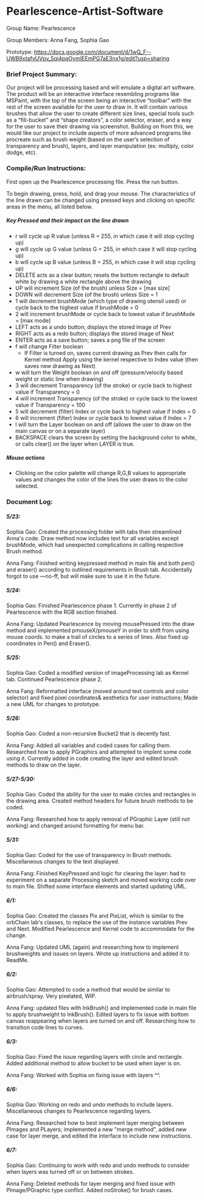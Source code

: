 # Pearlescence-Artist-Software

Group Name: Pearlescence

Group Members: Anna Fang, Sophia Gao

Prototype: https://docs.google.com/document/d/1wQ_F--UWB9xtafvUVpv_5qi4pqOymIEEmPG7aE3nx1g/edit?usp=sharing

### Brief Project Summary:
Our project will be processing based and will emulate a digital art software. The product will be an interactive interface resembling programs like MSPaint, with the top of the screen being an interactive “toolbar” with the rest of the screen available for the user to draw in. It will contain various brushes that allow the user to create different size lines, special tools such as a “fill-bucket” and “shape creators”, a color selector, eraser, and a way for the user to save their drawing via screenshot. Building on from this, we would like our project to include aspects of more advanced programs like procreate such as brush weight (based on the user’s selection of transparency and brush), layers, and layer manipulation (ex: multiply, color dodge, etc).

### Compile/Run Instructions:
First open up the Pearlescence processing file. Press the run button.

To begin drawing, press, hold, and drag your mouse. The characteristics of the line drawn can be changed using pressed keys and clicking on specific areas in the menu, all listed below.

##### Key Pressed and their impact on the line drawn
- r will cycle up R value (unless R = 255, in which case it will stop cycling up)
- g will cycle up G value (unless G = 255, in which case it will stop cycling up)
- b will cycle up B value (unless B = 255, in which case it will stop cycling up)
- DELETE acts as a clear button; resets the bottom rectangle to default white by drawing a white rectangle above the drawing
- UP will increment Size (of the brush) unless Size = [max size]
- DOWN will decrement Size (of the brush) unless Size = 1
- 1 will decrement brushMode (which type of drawing utensil used) or cycle back to the highest value if brushMode = 0
- 2 will increment brushMode or cycle back to lowest value if brushMode = [max mode]
- LEFT acts as a undo button; displays the stored image of Prev
- RIGHT acts as a redo button; displays the stored image of Next
- ENTER acts as a save button; saves a png file of the screen
- f will change Filter boolean
  - If Filter is turned on, saves current drawing as Prev then calls for Kernel method Apply using the kernel respective to Index value (then saves new drawing as Next)
- w will turn the Weight boolean on and off (pressure/velocity based weight or static line when drawing)
- 3 will decrement Transparency (of the stroke) or cycle back to highest value if Transparency = 0
- 4 will increment Transparency (of the stroke) or cycle back to the lowest value if Transparency = 100
- 5 will decrement (filter) Index or cycle back to highest value if Index = 0
- 6 will increment (filter) Index or cycle back to lowest value if Index = 7
- l will turn the Layer boolean on and off (allows the user to draw on the main canvas or on a separate layer)
- BACKSPACE clears the screen by setting the background color to white, or calls clear() on the layer when LAYER is true.

##### Mouse actions
- Clicking on the color palette will change R,G,B values to appropriate values and changes the color of the lines the user draws to the color selected.


### Document Log:
##### 5/23:
Sophia Gao:
Created the processing folder with tabs then streamlined Anna's code. Draw method now includes text for all variables except brushMode, which had unexpected complications in calling respective Brush method.

Anna Fang:
Finished writing keypressed method in main file and both pen() and eraser() according to outlined requirements in Brush tab. Accidentally forgot to use —no-ff, but will make sure to use it in the future.

##### 5/24:
Sophia Gao: Finished Pearlescence phase 1. Currently in phase 2 of Pearlescence with the RGB section finished.

Anna Fang:
Updated Pearlescence by moving mousePressed into the draw method and implemented pmouseX/pmouseY in order to shift from using mouse coords. to make a trail of circles to a series of lines. Also fixed up coordinates in Pen() and Eraser().

##### 5/25:
Sophia Gao: Coded a modified version of imageProcessing lab as Kernel tab. Continued Pearlescence phase 2.

Anna Fang: Reformatted interface (moved around text controls and color selector) and fixed pixel coordinates& aesthetics for user instructions; Made a new UML for changes to prototype.


##### 5/26:
Sophia Gao: Coded a non-recursive Bucket2 that is decently fast.

Anna Fang: Added all variables and coded cases for calling them. Researched how to apply PGraphics and attempted to implent some code using it. Currently added in code creating the layer and edited brush methods to draw on the layer.

##### 5/27-5/30:
Sophia Gao: Coded the ability for the user to make circles and rectangles in the drawing area. Created method headers for future brush methods to be coded.

Anna Fang: Researched how to apply removal of PGraphic Layer (still not working) and changed around formatting for menu bar.

##### 5/31:
Sophia Gao: Coded for the use of transparency in Brush methods. Miscellaneous changes to the text displayed.

Anna Fang: Finished KeyPressed and logic for clearing the layer: had to experiment on a separate Processing sketch and moved working code over to main file. Shifted some interface elements and started updating UML.

##### 6/1:
Sophia Gao: Created the classes Pix and PixList, which is similar to the orbChain lab's classes, to replace the use of the instance variables Prev and Next. Modified Pearlescence and Kernel code to accommodate for the change.

Anna Fang: Updated UML (again) and researching how to implement brushweights and issues on layers. Wrote up instructions and added it to ReadMe.

##### 6/2:

Sophia Gao: Attempted to code a method that would be similar to airbrush/spray. Very pixelated, WIP.

Anna Fang: updated files with InkBrush() and implemented code in main file to apply brushweight to InkBrush(). Edited layers to fix issue with bottom canvas reappearing when layers are turned on and off. Researching how to transition code lines to curves.

##### 6/3:

Sophia Gao: Fixed the issue regarding layers with circle and rectangle. Added additional method to allow bucket to be used when layer is on.

Anna Fang: Worked with Sophia on fixing issue with layers ^^.

##### 6/6:

Sophia Gao: Working on redo and undo methods to include layers. Miscellaneous changes to Pearlescence regarding layers.

Anna Fang: Researched how to best implement layer merging between PImages and PLayers; implemented a new "merge method", added new case for layer merge, and edited the interface to include new instructions.

##### 6/7:

Sophia Gao: Continuing to work with redo and undo methods to consider when layers was turned off or on between strokes.

Anna Fang: Deleted methods for layer merging and fixed issue with PImage/PGraphic type conflict. Added noStroke() for brush cases. 
